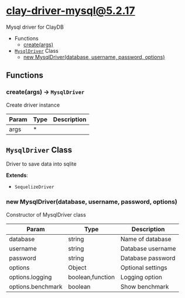# clay-driver-mysql@5.2.17

Mysql driver for ClayDB

+ Functions
  + [create(args)](#clay-driver-mysql-function-create)
+ [`MysqlDriver`](#clay-driver-mysql-class) Class
  + [new MysqlDriver(database, username, password, options)](#clay-driver-mysql-class-mysql-driver-constructor)

## Functions

<a class='md-heading-link' name="clay-driver-mysql-function-create" ></a>

### create(args) -> `MysqlDriver`

Create driver instance

| Param | Type | Description |
| ----- | --- | -------- |
| args | * |  |



<a class='md-heading-link' name="clay-driver-mysql-class"></a>

## `MysqlDriver` Class

Driver to save data into sqlite

**Extends**:

+ `SequelizeDriver`



<a class='md-heading-link' name="clay-driver-mysql-class-mysql-driver-constructor" ></a>

### new MysqlDriver(database, username, password, options)

Constructor of MysqlDriver class

| Param | Type | Description |
| ----- | --- | -------- |
| database | string | Name of database |
| username | string | Database username |
| password | string | Database password |
| options | Object | Optional settings |
| options.logging | boolean,function | Logging option |
| options.benchmark | boolean | Show benchmark |




